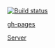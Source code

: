 [![Build status](https://ci.appveyor.com/api/projects/status/q2nkat3a1itl55oy?svg=true)](https://ci.appveyor.com/project/Sergl82/ra-api-redux)

[gh-pages](https://sergl82.github.io/ra-api-redux/)

[Server](https://ra-api-redux-server.herokuapp.com/)